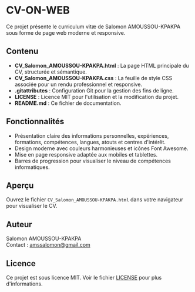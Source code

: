 # CV-ON-WEB

Ce projet présente le curriculum vitæ de Salomon AMOUSSOU-KPAKPA sous forme de page web moderne et responsive.

## Contenu

- **CV_Salomon_AMOUSSOU-KPAKPA.html** : La page HTML principale du CV, structurée et sémantique.
- **CV_Salomon_AMOUSSOU-KPAKPA.css** : La feuille de style CSS associée pour un rendu professionnel et responsive.
- **.gitattributes** : Configuration Git pour la gestion des fins de ligne.
- **LICENSE** : Licence MIT pour l'utilisation et la modification du projet.
- **README.md** : Ce fichier de documentation.

## Fonctionnalités

- Présentation claire des informations personnelles, expériences, formations, compétences, langues, atouts et centres d'intérêt.
- Design moderne avec couleurs harmonieuses et icônes Font Awesome.
- Mise en page responsive adaptée aux mobiles et tablettes.
- Barres de progression pour visualiser le niveau de compétences informatiques.

## Aperçu

Ouvrez le fichier `CV_Salomon_AMOUSSOU-KPAKPA.html` dans votre navigateur pour visualiser le CV.

## Auteur

Salomon AMOUSSOU-KPAKPA  
Contact : amssalomon@gmail.com

## Licence

Ce projet est sous licence MIT. Voir le fichier [LICENSE](LICENSE) pour plus d'informations.